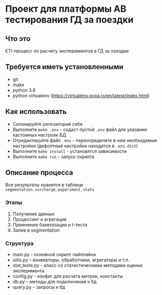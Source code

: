 # Проект для платформы AB тестирования ГД за поездки

## Что это
ETl-процесс по расчету экспериментов в ГД за поездки

## Требуется иметь установленными
* git
* make
* python 3.8
* python virtualenv (https://virtualenv.pypa.io/en/latest/index.html)

## Как использовать
* Склонируйте репозиторий себе
* Выполните `make .env` - содаст пустой `.env` файл для указания кастомных настроек БД
* Отредактируйте файл `.env` - переопределите в нем необходимые настройки
 (дефолтные настройки находятся в `.env.dist`)
* Выполните `make install` - установятся зависимости
* Выполните `make run` - запуск скрипта


## Описание процесса
Все результаты хранятся в таблице `segmentation.surcharge_experiment_stats`

### Этапы
1. Получение данных 
2. Процессинг и агрегация
3. Прменение бакетизации и t-теста
4. Залив в segmentation

### Структура
* main.py - основной скрипт пайплайна
* utils.py – конверторы, обработчики, агрегаторы и т.п.
* stat_tests.py - класс со статистическими методами оценки эксперимента
* config.py - конфиг для расчета метрик, константы
* db.py – методы для подключения к бд
* query.py – запросы к бд

